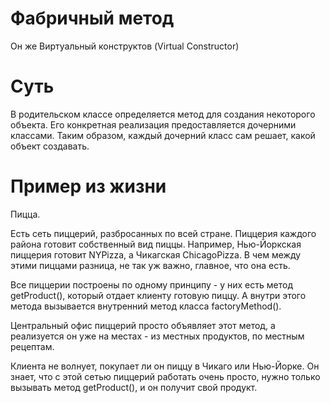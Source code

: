 # Фабричный метод

Он же Виртуальный конструктов (Virtual Constructor)

# Суть

В родительском классе определяется метод для создания некоторого объекта. Его конкретная реализация предоставляется дочерними классами. Таким образом, каждый дочерний класс сам решает, какой объект создавать. 

# Пример из жизни

Пицца.

Есть сеть пиццерий, разбросанных по всей стране. Пиццерия каждого района готовит собственный вид пиццы. Например, Нью-Йоркская пиццерия готовит NYPizza, а Чикагская ChicagoPizza. В чем между этими пиццами разница, не так уж важно, главное, что она есть.

Все пиццерии построены по одному принципу - у них есть метод getProduct(), который отдает клиенту готовую пиццу. А внутри этого метода вызывается внутренний метод класса factoryMethod().

Центральный офис пиццерий просто объявляет этот метод, а реализуется он уже на местах - из местных продуктов, по местным рецептам.

Клиента не волнует, покупает ли он пиццу в Чикаго или Нью-Йорке. Он знает, что с этой сетью пиццерий работать очень просто, нужно только вызывать метод getProduct(), и он получит свой продукт. 